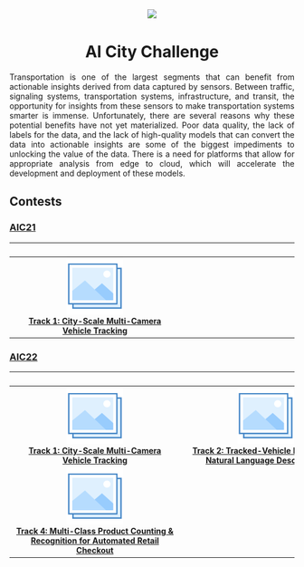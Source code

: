 <div align="center">
<img src="data/ai_city.gif" width="1000">

AI City Challenge
=============================
</div>

<div align="justify">

Transportation is one of the largest segments that can benefit from actionable 
insights derived from data captured by sensors. Between traffic, signaling
systems, transportation systems, infrastructure, and transit, the opportunity
for insights from these sensors to make transportation systems smarter is
immense. Unfortunately, there are several reasons why these potential benefits
have not yet materialized. Poor data quality, the lack of labels for the data,
and the lack of high-quality models that can convert the data into actionable
insights are some of the biggest impediments to unlocking the value of the data.
There is a need for platforms that allow for appropriate analysis from edge to
cloud, which will accelerate the development and deployment of these models.

## Contests

### [AIC21](https://www.aicitychallenge.org/2021-ai-city/)

|                                                                           <img style="width:30vw; min-width:30vw; max-width:30vw"/>                                                                            |                <img style="width:30vw; min-width:30vw; max-width:30vw"/>                |                <img style="width:30vw; min-width:30vw; max-width:30vw"/>                |
|:--------------------------------------------------------------------------------------------------------------------------------------------------------------------------------------------------------------:|:---------------------------------------------------------------------------------------:|:---------------------------------------------------------------------------------------:|
| <div align="center" style="width:30vw; min-width:30vw; max-width:30vw">[![Track 1](../../data/photo.png)](aic21_track1.md) <br> [**Track 1: City-Scale Multi-Camera Vehicle Tracking**](aic21_track1.md)</div> | <div align="center" style="width:30vw; min-width:30vw; max-width:30vw">**&nbsp;**</div> | <div align="center" style="width:30vw; min-width:30vw; max-width:30vw">**&nbsp;**</div> |

### [AIC22](https://www.aicitychallenge.org/)

|                                                                                           <img style="width:30vw"/>                                                                                            |                                                                                 <img style="width:30vw"/>                                                                                  |                                                                        <img style="width:30vw"/>                                                                        |
|:--------------------------------------------------------------------------------------------------------------------------------------------------------------------------------------------------------------:|:------------------------------------------------------------------------------------------------------------------------------------------------------------------------------------------:|:-----------------------------------------------------------------------------------------------------------------------------------------------------------------------:|
|                 <div align="center" style="width:30vw">[![Track 1](../../data/photo.png)](aic22_track1.md) <br> [**Track 1: City-Scale Multi-Camera Vehicle Tracking**](aic22_track1.md)</div>                 | <div align="center" style="width:30vw">[![Track 2](../../data/photo.png)](aic22_track2.md) <br> [**Track 2: Tracked-Vehicle Retrieval by Natural Language Descriptions**](aic22_track2.md) | <div align="center" style="width:30vw">[![Track 3](../../data/photo.png)](aic22_track4.md) <br> [**Track 3: Naturalistic Driving Action Recognition**](aic22_track3.md) |
| <div align="center" style="width:30vw">[![Track 4](../../data/photo.png)](aic22_track4.md) <br> [**Track 4: Multi-Class Product Counting & Recognition for Automated Retail Checkout**](aic22_track4.md)</div> |

</div>
